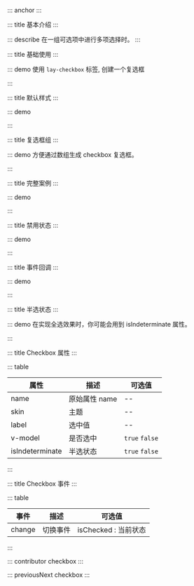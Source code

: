 ::: anchor
:::

::: title 基本介绍
:::

::: describe 在一组可选项中进行多项选择时。
:::

::: title 基础使用
:::

::: demo 使用 `lay-checkbox` 标签, 创建一个复选框

<template>
    <lay-checkbox name="like" skin="primary"  v-model="checked1" label="1" ></lay-checkbox>
</template>

<script>
import { ref } from 'vue'

export default {
  setup() {

    const checked1 = ref(false)

    return {
      checked1
    }
  }
}
</script>

:::

::: title 默认样式
:::

::: demo

<template>
    <lay-checkbox name="like" label="1" v-model="checked2" >普通</lay-checkbox>
</template>

<script>
import { ref } from 'vue'

export default {
  setup() {

    const checked2 = ref(false)

    return {
      checked2
    }
  }
}
</script>

:::

::: title 复选框组
:::

::: demo 方便通过数组生成 checkbox 复选框。

<template>
    <lay-checkbox-group v-model="checkeds" @change="groupChange">
      <lay-checkbox name="like" skin="primary" label="1">写作</lay-checkbox>
      <lay-checkbox name="like" skin="primary" label="2">画画</lay-checkbox>
      <lay-checkbox name="like" skin="primary" label="3">运动</lay-checkbox>
    </lay-checkbox-group>
</template>

<script>
import { ref } from 'vue'

export default {
  setup() {

    const checkeds = ref(['1','2']);
    const groupChange = function(val) {
      console.log("回调:" + JSON.stringify(val))
    }
    
    return {
        checkeds,
        groupChange
    }
  }
}
</script>

:::

::: title 完整案例
:::

::: demo

<template>
    <lay-checkbox name="like" skin="primary" v-model="checked3" label="1">写作</lay-checkbox>
    <lay-checkbox name="like" skin="primary" v-model="checked4" label="2">画画</lay-checkbox>
    <lay-checkbox name="like" skin="primary" v-model="checked5" label="3">运动</lay-checkbox>
</template>

<script>
import { ref } from 'vue'

export default {
  setup() {

    const checked3 = ref(true);
    const checked4 = ref(true);
    const checked5 = ref(true);

    return {
        checked3, checked4, checked5
    }
  }
}
</script>

:::

::: title 禁用状态
:::

::: demo

<template>
    <lay-checkbox name="like" skin="primary" label="1" :disabled="disabled" v-model="checked6">禁用</lay-checkbox>
</template>

<script>
import { ref } from 'vue'

export default {
  setup() {

    const disabled = ref(true)

    const checked6 = ref(false);

    return {
      disabled,checked6
    }
  }
}
</script>

:::

::: title 事件回调
:::

::: demo

<template>
    <lay-checkbox name="like" skin="primary" label="1" @change="change" v-model="checked7">回调</lay-checkbox>
</template>

<script>
import { ref } from 'vue'

export default {
  setup() {

    const checked7 = ref(true);

    const change = function(isChecked) {
        console.log("是否选中:" + isChecked)
    }

    return {
        change,
        checked7
    }
  }
}
</script>

:::

::: title 半选状态
:::

::: demo 在实现全选效果时，你可能会用到 isIndeterminate 属性。

<template>
    <lay-checkbox name="like" skin="primary" label="1" :isIndeterminate="true" v-model="checked8">半选</lay-checkbox>
</template>

<script>
import { ref } from 'vue'

export default {
  setup() {

    const checked8 = ref(true);

    return {
        checked8
    }
  }
}
</script>

:::

::: title Checkbox 属性
:::

::: table

| 属性                | 描述          | 可选值               |
| ------------------- | ------------- | -------------------- |
| name                | 原始属性 name | --                   |
| skin                | 主题          | --                   |
| label               | 选中值        | --                   |
| v-model             | 是否选中      | `true` `false`       |
| isIndeterminate     | 半选状态      | `true` `false`       |

:::

::: title Checkbox 事件
:::

::: table

| 事件   | 描述     | 可选值               |
| ------ | -------- | -------------------- |
| change | 切换事件 | isChecked : 当前状态 |

:::

::: contributor checkbox
:::

::: previousNext checkbox
:::